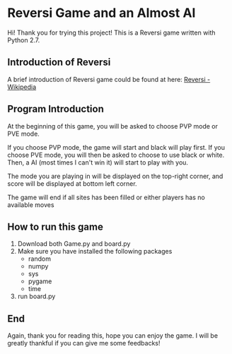 # Reversi Game and an Almost AI

Hi! Thank you for trying this project! This is a Reversi game written with Python 2.7.

## Introduction of Reversi
A brief introduction of Reversi game could be found at here: [Reversi - Wikipedia](https://en.wikipedia.org/wiki/Reversi)

## Program Introduction
At the beginning of this game, you will be asked to choose PVP mode or PVE mode.

If you choose PVP mode, the game will start and black will play first. 
If you choose PVE mode, you will then be asked to choose to use black or white. Then, a AI (most times I can't win it) will
start to play with you. 

The mode you are playing in will be displayed on the top-right corner, and score will be displayed at bottom left corner.

The game will end if all sites has been filled or either players has no available moves

## How to run this game
1. Download both Game.py and board.py
2. Make sure you have installed the following packages
	- random
	- numpy
	- sys
	- pygame
	- time
3. run board.py 

## End
Again, thank you for reading this, hope you can enjoy the game. 
I will be greatly thankful if you can give me some feedbacks!